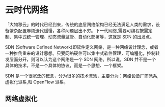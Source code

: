 # 云时代网络
「大物移云」的时代已经到来，传统的底层网络架构已经无法满足人类的需求，设备繁杂配置麻烦迭代缓慢，各种问题层出不穷。下一代网络,需要可编程按需定制、集中式统一管理、动态流量监管、自动化部署等，这就是 SDN 的出发点。

SDN (Software Defined Network)即软件定义网络，是一种网络设计理念，或者一种推倒重来的设计思想。只要网络硬件可以集中式软件管理，可编程化，控制转发层面分开，则可以认为这个网络是一个 SDN 网络。所以说，SDN 并不是一个具体的技术，不是一个具体的协议，而是一个思想、一个框架。

SDN 是一个很宽泛的概念，分为很多的技术流派，主要分为：网络设备厂商派系,虚拟化派系,和 OpenFlow 派系。



## 网络虚拟化





